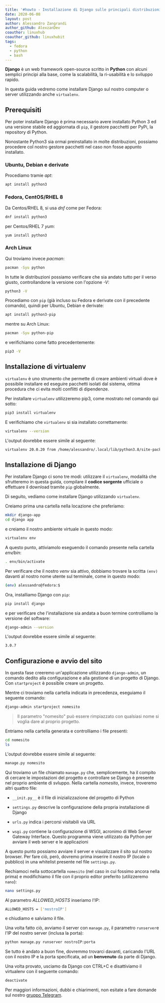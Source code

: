 ```yaml
---
title: '#howto - Installazione di Django sulle principali distribuzioni Linux'
date: 2020-06-08
layout: post
author: Alessandro Zangrandi
author_github: AlexzanDev
coauthor: linuxhub
coauthor_github: linuxhubit
tags:
  - fedora  
  - python  
  - bash
---
```

**Django** è un web framework open-source scritto in **Python** con alcuni semplici principi alla base, come la scalabilità, la ri-usabilità e lo sviluppo rapido.

In questa guida vedremo come installare Django sul nostro computer o server utilizzando anche `virtualenv`.

## Prerequisiti

Per poter installare Django è prima necessario avere installato Python 3 ed una versione stabile ed aggiornata di `pip`, il gestore pacchetti per PyPi, la repository di Python.

Nonostante Python3 sia ormai preinstallato in molte distribuzioni, possiamo procedere col nostro gestore pacchetti nel caso non fosse appunto installato.

### Ubuntu, Debian e derivate
Procediamo tramie *apt*:

```bash
apt install python3
```

### Fedora, CentOS/RHEL 8
Da Centos/RHEL 8, si usa *dnf* come per Fedora:

```bash
dnf install python3
```

per Centos/RHEL 7 *yum*:

```bash
yum install python3
```

### Arch Linux
Qui troviamo invece *pacman*:

```bash
pacman -Syu python
```

In tutte le distribuzioni possiamo verificare che sia andato tutto per il verso giusto, controllandone la versione con l'opzione *-V*:

```bash
python3 -V
```

Procediamo con `pip` (già incluso su Fedora e derivate con il precedente comando), quindi per Ubuntu, Debian e derivate:

```bash
apt install python3-pip
```

mentre su Arch Linux:

```bash
pacman -Syu python-pip
```

e verifichiamo come fatto precedentemente:

```bash
pip3 -V
```

## Installazione di virtualenv

`virtualenv` è uno strumento che permette di creare ambienti virtuali dove è possibile installare ed eseguire pacchetti isolati dal sistema, ottima procedura che ci evita molti conflitti di dipendenze.

Per installare `virtualenv` utilizzeremo pip3, come mostrato nel comando qui sotto:

```bash
pip3 install virtualenv
```

E verifichiamo che `virtualenv` si sia installato correttamente:

```bash
virtualenv --version
```

L'output dovrebbe essere simile al seguente:

```bash
virtualenv 20.0.20 from /home/alessandro/.local/lib/python3.8/site-packages/virtualenv/__init__.py

```

## Installazione di Django

Per installare Django ci sono tre modi: utilizzare il `virtualenv`, modalità che sfrutteremo in questa guida, compilare il **codice sorgente** ufficiale o effettuare il download tramite `pip` globalmente.

Di seguito, vediamo come installare Django utilizzando `virtualenv`.

Creiamo prima una cartella nella locazione che preferiamo:

```bash
mkdir django-app
cd django app
```

e creiamo il nostro ambiente virtuale in questo modo:

```bash
virtualenv env
```

A questo punto, attiviamolo eseguendo il comando presente nella cartella *env/bin*:

```bash
. env/bin/activate
```

Per verificare che il nostro *venv* sia attivo, dobbiamo trovare la scritta `(env)` davanti al nostro nome utente sul terminale, come in questo modo:

```bash
(env) alessandro@fedora:$
```

Ora, installiamo Django con `pip`:

```bash
pip install django
```

e per verificare che l'installazione sia andata a buon termine controlliamo la versione del software:

```bash
django-admin --version
```

L'output dovrebbe essere simile al seguente:

```bash
3.0.7
```

## Configurazione e avvio del sito

In questa fase creeremo un'applicazione utilizzando `django-admin`, un comando dedito alla configurazione e alla gestione di un progetto di Django. Con `startproject` è possibile creare un progetto.

Mentre ci troviamo nella cartella indicata in precedenza, eseguiamo il seguente comando:

```bash
django-admin startproject nomesito
```

> Il parametro "nomesito" può essere rimpiazzato con qualsiasi nome si voglia dare al proprio progetto.

Entriamo nella cartella generata e controlliamo i file presenti:

```bash
cd nomesito
ls
```

L'output dovrebbe essere simile al seguente:

```bash
manage.py nomesito
```

Qui troviamo un file chiamato `manage.py` che, semplicemente, ha il compito di cercare le impostazioni del progetto e controllare se Django è presente nel proprio ambiente di svluppo. Nella cartella *nomesito*, invece, troveremo altri quattro file:

- `__init.py__` è il file di inizializzazione del progetto di Python

- `settings.py` descrive la configurazione della propria installazione di Django

- `urls.py` indica i percorsi visitabili via URL

- `wsgi.py` contiene la configurazione di WSGI, acronimo di Web Server Gateway Interface. Questo programma viene utilizzato da Python per avviare il web server e le applicazioni

A questo punto possiamo avviare il server e visualizzare il sito sul nostro browser. Per fare ciò, però, dovremo prima inserire il nostro IP (locale o pubblico) in una whitelist presente nel file `settings.py`.

Rechiamoci nella sottocartella `nomesito` (nel caso in cui fossimo ancora nella prima) e modifichiamo il file con il proprio editor preferito (utilizzeremo `nano`):

```bash
nano settings.py
```

Al parametro *ALLOWED_HOSTS* inseriamo l'IP:

```bash
ALLOWED_HOSTS = ['nostroIP']
```

e chiudiamo e salviamo il file.

Una volta fatto ciò, avviamo il server con `manage.py`, il parametro `runserver`e l'IP del nostro server (inclusa la porta):

```bash
python manage.py runserver nostroIP:porta
```

Se tutto è andato a buon fine, dovremmo trovarci davanti, caricando l'URL con il nostro IP e la porta specificata, ad un **benvenuto** da parte di Django.

Una volta provato, usciamo da Django con CTRL+C e disattiviamo il virtualenv con il seguente comando:

```bash
deactivate
```



Per maggiori informazioni, dubbi e chiarimenti, non esitate a fare domande sul nostro [gruppo Telegram](https://t.me/linuxpeople).
